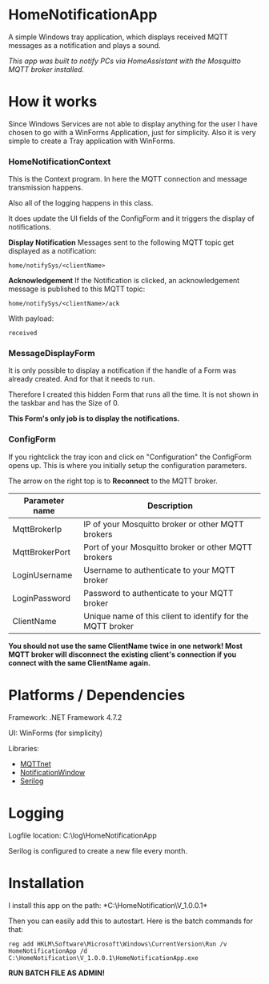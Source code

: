# HomeNotificationApp
A simple Windows tray application, which displays received MQTT messages as a notification and plays a sound.

*This app was built to notify PCs via HomeAssistant with the Mosquitto MQTT broker installed.*

# How it works
Since Windows Services are not able to display anything for the user I have chosen to go with a WinForms Application, just for simplicity. Also it is very simple to create a Tray application with WinForms.

### HomeNotificationContext
This is the Context program. In here the MQTT connection and message transmission happens.

Also all of the logging happens in this class.

It does update the UI fields of the ConfigForm and it triggers the display of notifications.

**Display Notification**
Messages sent to the following MQTT topic get displayed as a notification:

    home/notifySys/<clientName>

**Acknowledgement**
If the Notification is clicked, an acknowledgement message is published to this MQTT topic:

    home/notifySys/<clientName>/ack
With payload: 

    received

### MessageDisplayForm
It is only possible to display a notification if the handle of a Form was already created. And for that it needs to run.

Therefore I created this hidden Form that runs all the time. It is not shown in the taskbar and has the Size of 0. 

**This Form's only job is to display the notifications.**

### ConfigForm
If you rightclick the tray icon and click on "Configuration" the ConfigForm opens up. This is where you initially setup the configuration parameters.

The arrow on the right top is to **Reconnect** to the MQTT broker.

| Parameter name | Description |
|--|--|
| MqttBrokerIp | IP of your Mosquitto broker or other MQTT brokers |
| MqttBrokerPort| Port of your Mosquitto broker or other MQTT brokers |
| LoginUsername| Username to authenticate to your MQTT broker |
| LoginPassword| Password to authenticate to your MQTT broker |
| ClientName | Unique name of this client to identify for the MQTT broker |

**You should not use the same ClientName twice in one network! Most MQTT broker will disconnect the existing client's connection if you connect with the same ClientName again.**


# Platforms / Dependencies
Framework: .NET Framework 4.7.2

UI: WinForms (for simplicity)

Libraries:
- [MQTTnet](https://github.com/chkr1011/MQTTnet)
- [NotificationWindow](https://github.com/Tulpep/Notification-Popup-Window)
- [Serilog](https://github.com/serilog)

# Logging
Logfile location: C:\log\HomeNotificationApp

Serilog is configured to create a new file every month.

# Installation
I install this app on the path: *C:\HomeNotification\V_1.0.0.1\*

Then you can easily add this to autostart. Here is the batch commands for that:

    reg add HKLM\Software\Microsoft\Windows\CurrentVersion\Run /v HomeNotificationApp /d C:\HomeNotification\V_1.0.0.1\HomeNotificationApp.exe
**RUN BATCH FILE AS ADMIN!**
